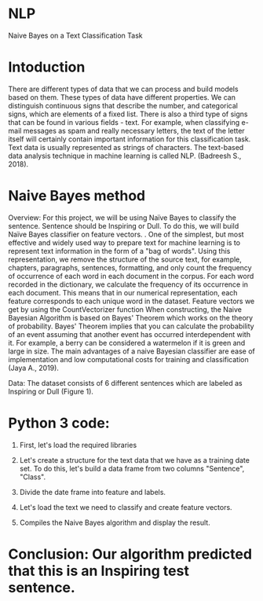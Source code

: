 # NLP
Naive Bayes on a Text Classification Task


# Intoduction 
There are different types of data that we can process and build models based on them. These types of data have different properties. We can distinguish continuous signs that describe the number, and categorical signs, which are elements of a fixed list. There is also a third type of signs that can be found in various fields - text. For example, when classifying e-mail messages as spam and really necessary letters, the text of the letter itself will certainly contain important information for this classification task. Text data is usually represented as strings of characters. The text-based data analysis technique in machine learning is called NLP. (Badreesh S., 2018).

# Naive Bayes method
Overview: For this project, we will be using Naïve Bayes to classify the sentence. Sentence should be Inspiring or Dull. To do this, we will build Naïve Bayes classifier on feature vectors. . One of the simplest, but most effective and widely used way to prepare text for machine learning is to represent text information in the form of a "bag of words". Using this representation, we remove the structure of the source text, for example, chapters, paragraphs, sentences, formatting, and only count the frequency of occurrence of each word in each document in the corpus. For each word recorded in the dictionary, we calculate the frequency of its occurrence in each document. This means that in our numerical representation, each feature corresponds to each unique word in the dataset. Feature vectors we get by using the CountVectorizer function When constructing, the Naive Bayesian Algorithm is based on Bayes' Theorem which works on the theory of probability. Bayes' Theorem implies that you can calculate the probability of an event assuming that another event has occurred interdependent with it. For example, a berry can be considered a watermelon if it is green and large in size.
The main advantages of a naive Bayesian classifier are ease of implementation and low computational costs for training and classification (Jaya A., 2019).

Data: The dataset consists of 6 different sentences which are labeled as Inspiring or Dull (Figure 1).

# Python 3 code:
1. First, let's load the required libraries

2. Let's create a structure for the text data that we have as a training date set. To do this, let's build a data frame from two columns "Sentence", "Class".


3. Divide the date frame into feature and labels.


4. Let's load the text we need to classify and create feature vectors.


5. Сompiles the Naive Bayes algorithm and display the result.


# Conclusion: Our algorithm predicted that this is an Inspiring test sentence.
